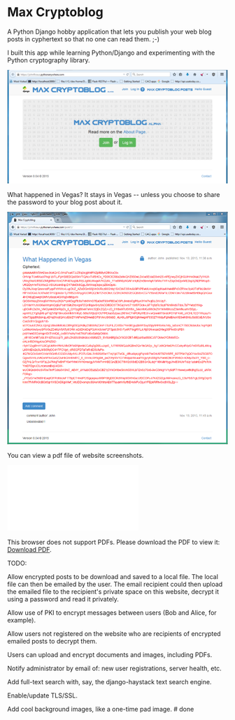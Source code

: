 # Max Cryptoblog

A Python Django hobby application that lets you publish your web blog posts in cyphertext so that no one can read them. ;-)

I built this app while learning Python/Django and experimenting with the Python cryptography library.

![maxcryptoblog screenshot](maxcryptoblog.png "Maxcryptoblog login screen")


What happened in Vegas?  It stays in Vegas -- unless you choose to share the password to your blog post about it.

![maxcryptoblog sample blog post](maxcryptoblog_guest_vegas.png "Maxcryptoblog sample blog post")


You can view a pdf file of website screenshots.

<object data="max_cryptoblog_screenshots 6 pages ocr.pdf" type="application/pdf" width="700px" height="700px">
    <embed src="max_cryptoblog_screenshots 6 pages ocr.pdf">
        <p>This browser does not support PDFs. Please download the PDF to view it: <a href="max_cryptoblog_screenshots 6 pages ocr.pdf">Download PDF</a>.</p>
    </embed>
</object>


TODO:

Allow encrypted posts to be download and saved to a local file.  The local file can then be emailed by the user.  The email recipient could then upload the emailed file to the recipient's private space on this website, decrypt it using a password and read it privately.

Allow use of PKI to encrypt messages between users (Bob and Alice, for example).

Allow users not registered on the website who are recipients of encrypted emailed posts to decrypt them.

Users can upload and encrypt documents and images, including PDFs.

Notify administrator by email of: new user registrations, server health, etc.

Add full-text search with, say, the django-haystack text search engine.

Enable/update TLS/SSL.

Add cool background images, like a one-time pad image. # done
